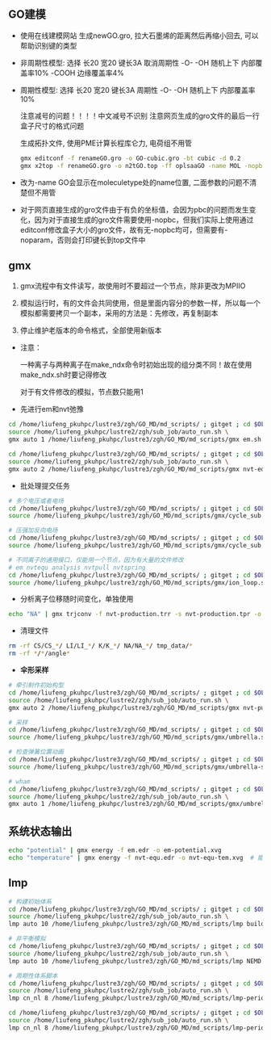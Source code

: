 ## GO建模
- 使用在线建模网站 生成newGO.gro, 拉大石墨烯的距离然后再缩小回去, 可以帮助识别键的类型

- 非周期性模型:
  选择 长20 宽20 键长3A 取消周期性 
  -O- -OH 随机上下 内部覆盖率10%
  -COOH 边缘覆盖率4%

- 周期性模型:
  选择 长20 宽20 键长3A 周期性
  -O- -OH 随机上下 内部覆盖率10%

  注意减号的问题！！！！中文减号不识别
  注意网页生成的gro文件的最后一行盒子尺寸的格式问题

  生成拓扑文件, 使用PME计算长程库仑力, 电荷组不用管
  
  ```bash
  gmx editconf -f renameGO.gro -o GO-cubic.gro -bt cubic -d 0.2
  gmx x2top -f renameGO.gro -o n2tGO.top -ff oplsaaGO -name MOL -nopbc
  ```
  
- 改为-name GO会显示在moleculetype处的name位置, 二面参数的问题不清楚但不用管

- 对于网页直接生成的gro文件由于有负的坐标值，会因为pbc的问题而发生变化，因为对于直接生成的gro文件需要使用-nopbc，但我们实际上使用通过editconf修改盒子大小的gro文件，故有无-nopbc均可，但需要有-noparam，否则会打印键长到top文件中





## gmx
1. gmx流程中有文件读写，故使用时不要超过一个节点，除非更改为MPIIO

2. 模拟运行时，有的文件会共同使用，但是里面内容分的参数一样，所以每一个模拟都需要拷贝一个副本，采用的方法是：先修改，再复制副本

3. 停止维护老版本的命令格式，全部使用新版本

   

- 注意：

  一种离子与两种离子在make_ndx命令时初始出现的组分类不同！故在使用make_ndx.sh时要记得修改

  对于有文件修改的模拟，节点数只能用1



- 先进行em和nvt弛豫

```bash
cd /home/liufeng_pkuhpc/lustre3/zgh/GO_MD/md_scripts/ ; gitget ; cd $OLDPWD ; \
source /home/liufeng_pkuhpc/lustre2/zgh/sub_job/auto_run.sh \
gmx auto 1 /home/liufeng_pkuhpc/lustre3/zgh/GO_MD/md_scripts/gmx em.sh em

cd /home/liufeng_pkuhpc/lustre3/zgh/GO_MD/md_scripts/ ; gitget ; cd $OLDPWD ; \
source /home/liufeng_pkuhpc/lustre2/zgh/sub_job/auto_run.sh \
gmx auto 2 /home/liufeng_pkuhpc/lustre3/zgh/GO_MD/md_scripts/gmx nvt-equ.sh nvtequ
```

- 批处理提交任务
```bash
# 多个电压或者电场
cd /home/liufeng_pkuhpc/lustre3/zgh/GO_MD/md_scripts/ ; gitget ; cd $OLDPWD ; \
source /home/liufeng_pkuhpc/lustre3/zgh/GO_MD/md_scripts/gmx/cycle_sub.sh 0 0 0 1.5 auto

# 压强加反向电场
cd /home/liufeng_pkuhpc/lustre3/zgh/GO_MD/md_scripts/ ; gitget ; cd $OLDPWD ; \
source /home/liufeng_pkuhpc/lustre3/zgh/GO_MD/md_scripts/gmx/cycle_sub.sh 1500 1500 0 1.6 auto

# 不同离子的通用接口，仅能用一个节点，因为有大量的文件修改
# em nvtequ analysis nvtpull nvtspring
cd /home/liufeng_pkuhpc/lustre3/zgh/GO_MD/md_scripts/ ; gitget ; cd $OLDPWD ; \
source /home/liufeng_pkuhpc/lustre3/zgh/GO_MD/md_scripts/gmx/ion_loop.sh analysis auto
```

- 分析离子位移随时间变化，单独使用

```bash
echo "NA" | gmx trjconv -f nvt-production.trr -s nvt-production.tpr -o noskip-1nm-20e-NA-1600Mpa-0V.gro -pbc nojump -b 0 -e 10000 -n waterlayer.ndx
```

- 清理文件

```bash
rm -rf CS/CS_*/ LI/LI_*/ K/K_*/ NA/NA_*/ tmp_data/*
rm -rf */*/angle*
```
- **伞形采样**

```bash
# 牵引制作初始构型
cd /home/liufeng_pkuhpc/lustre3/zgh/GO_MD/md_scripts/ ; gitget ; cd $OLDPWD ; \
source /home/liufeng_pkuhpc/lustre2/zgh/sub_job/auto_run.sh \
gmx auto 2 /home/liufeng_pkuhpc/lustre3/zgh/GO_MD/md_scripts/gmx nvt-pull.sh nvtpull

# 采样
cd /home/liufeng_pkuhpc/lustre3/zgh/GO_MD/md_scripts/ ; gitget ; cd $OLDPWD ; \
source /home/liufeng_pkuhpc/lustre3/zgh/GO_MD/md_scripts/gmx/umbrella.sh

# 检查弹簧位置动画
cd /home/liufeng_pkuhpc/lustre3/zgh/GO_MD/md_scripts/ ; gitget ; cd $OLDPWD ; \
source /home/liufeng_pkuhpc/lustre3/zgh/GO_MD/md_scripts/gmx/umbrella-script/springs.sh

# wham
cd /home/liufeng_pkuhpc/lustre3/zgh/GO_MD/md_scripts/ ; gitget ; cd $OLDPWD ; \
source /home/liufeng_pkuhpc/lustre2/zgh/sub_job/auto_run.sh \
gmx auto 1 /home/liufeng_pkuhpc/lustre3/zgh/GO_MD/md_scripts/gmx/umbrella-script wham.sh wham
```



## 系统状态输出

```bash
echo "potential" | gmx energy -f em.edr -o em-potential.xvg
echo "temperature" | gmx energy -f nvt-equ.edr -o nvt-equ-tem.xvg  # 能量输出被关闭，仅最后一步的能量被记录在文件中
```




## lmp
```bash
# 构建初始体系
cd /home/liufeng_pkuhpc/lustre3/zgh/GO_MD/md_scripts/ ; gitget ; cd $OLDPWD ; \
source /home/liufeng_pkuhpc/lustre2/zgh/sub_job/auto_run.sh \
lmp auto 10 /home/liufeng_pkuhpc/lustre3/zgh/GO_MD/md_scripts/lmp build.in build_1.175_400

# 非平衡模拟
cd /home/liufeng_pkuhpc/lustre3/zgh/GO_MD/md_scripts/ ; gitget ; cd $OLDPWD ; \
source /home/liufeng_pkuhpc/lustre2/zgh/sub_job/auto_run.sh \
lmp auto 10 /home/liufeng_pkuhpc/lustre3/zgh/GO_MD/md_scripts/lmp NEMD.in NEMD_1.175_400
```



```bash
# 周期性体系脚本
cd /home/liufeng_pkuhpc/lustre3/zgh/GO_MD/md_scripts/ ; gitget ; cd $OLDPWD ; \
source /home/liufeng_pkuhpc/lustre2/zgh/sub_job/auto_run.sh \
lmp cn_nl 8 /home/liufeng_pkuhpc/lustre3/zgh/GO_MD/md_scripts/lmp-periodic first.in nvtequ

cd /home/liufeng_pkuhpc/lustre3/zgh/GO_MD/md_scripts/ ; gitget ; cd $OLDPWD ; \
source /home/liufeng_pkuhpc/lustre2/zgh/sub_job/auto_run.sh \
lmp cn_nl 8 /home/liufeng_pkuhpc/lustre3/zgh/GO_MD/md_scripts/lmp-periodic production.in nvtpro
```

